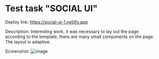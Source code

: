 # Test task "SOCIAL UI"

Deploy link: https://social-ui-1.netlify.app

Description:
Interesting work, it was necessary to lay out the page according to the template, there are many small components on the page. The layout is adaptive.

Screenshot:
![image](https://user-images.githubusercontent.com/33293124/214368979-eb64b89c-ff1a-464f-9187-ae75dccb230d.png)
